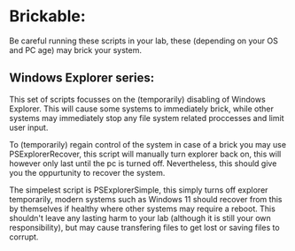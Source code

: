 # Brickable:
Be careful running these scripts in your lab, these (depending on your OS and PC age) may brick your system.

## Windows Explorer series:
This set of scripts focusses on the (temporarily) disabling of Windows Explorer. This will cause some systems to immediately brick, while other systems may immediately stop any file system related proccesses and limit user input. 

To (temporarily) regain control of the system in case of a brick you may use PSExplorerRecover, this script will manually turn explorer back on, this will however only last until the pc is turned off. Nevertheless, this should give you the oppurtunity to recover the system.

The simpelest script is PSExplorerSimple, this simply turns off explorer temporarily, modern systems such as Windows 11 should recover from this by themselves if healthy where other systems may require a reboot. This shouldn't leave any lasting harm to your lab (although it is still your own responsibility), but may cause transfering files to get lost or saving files to corrupt.

